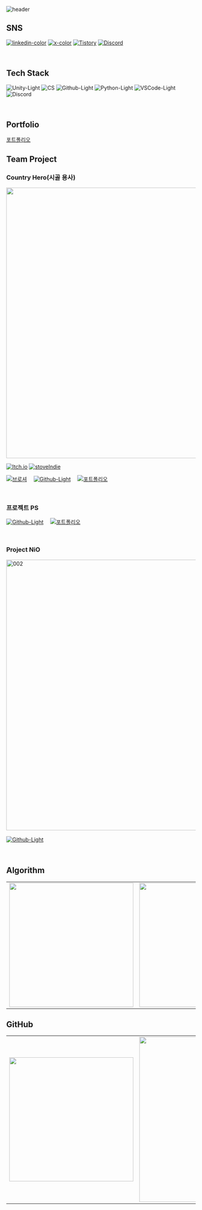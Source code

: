 ![header](https://capsule-render.vercel.app/api?height=300&type=Waving&color=0:000000,100:8C8C8C&text=Welcome&fontColor=FFFFFF&fontAlign=78&fontAlignY=40&desc=Seongmin%20Jo's%20Github%20Profile&descSize=15&descAlign=84&descAlignY=52)

## SNS
[![linkedin-color](https://github.com/Lawrence1031/Lawrence1031/assets/144416099/6310f7bd-9439-4e5c-9ce5-01bf86060c73 "LinkedIn")](https://www.linkedin.com/in/%EC%84%B1%EB%AF%BC-%EC%A1%B0-381986301/)
[![x-color](https://github.com/Lawrence1031/Lawrence1031/assets/144416099/d881c2a9-d3cc-47d4-aa43-373bde000858 "X(Twitter)")](https://twitter.com/Lawrence1031h)
[![Tistory](https://github.com/Lawrence1031/Lawrence1031/assets/144416099/54f12567-8c91-47a9-b3fb-328833cb66a7 "Tistory")](https://lawrence1031.tistory.com)
[![Discord](https://github.com/Lawrence1031/Lawrence1031/assets/144416099/497bd460-8948-4d20-8fcc-89ddd636dd47 "Discord")](https://discord.gg/97TjA44jNM)

<br/>

## Tech Stack

![Unity-Light](https://github.com/Lawrence1031/Lawrence1031/assets/144416099/88870f2c-bf50-419a-a9eb-18351b35ae0d "Unity")
![CS](https://github.com/Lawrence1031/Lawrence1031/assets/144416099/700677ff-7aa5-4602-b0ab-619cc75f784e "C#")
![Github-Light](https://github.com/Lawrence1031/Lawrence1031/assets/144416099/abe300d0-cf19-48c3-ae43-2b297c58e5fe "Github")
![Python-Light](https://github.com/Lawrence1031/Lawrence1031/assets/144416099/a5bd8e49-2d92-4f17-8596-bbb30cd308de "Python")
![VSCode-Light](https://github.com/Lawrence1031/Lawrence1031/assets/144416099/2cbadd35-6b0b-4583-adeb-8190a3e565f3 "VSCode")
![Discord](https://github.com/Lawrence1031/Lawrence1031/assets/144416099/497bd460-8948-4d20-8fcc-89ddd636dd47 "Discord")

<br/>

## Portfolio

[포트폴리오](링크)

## Team Project

### Country Hero(시골 용사)

<img src="https://github.com/Lawrence1031/Lawrence1031/assets/144416099/36207a39-0ab0-4f75-bfb0-35b646acb68e" width="720" />

[![Itch.io](https://github.com/Lawrence1031/Lawrence1031/assets/144416099/27c456fa-5f33-4239-8db4-d64c3072c837)](https://yongtaej.itch.io/countryhero "Itch.io")
[![stoveIndie](https://github.com/Lawrence1031/Lawrence1031/assets/144416099/821523e5-0a8e-41bd-a1b5-a4e3819dbb28)](https://store.onstove.com/ko/games/3080 "StoveIndie")

[![브로셔](https://github.com/Lawrence1031/Lawrence1031/assets/144416099/07136cf8-45e6-4529-8d97-fbe151e5a8d7)](https://far-diagnostic-40e.notion.site/COUNTRY-HERO-eceec0f4ae5041a28fc7a79ad1f8d83f "브로셔")　
[![Github-Light](https://github.com/Lawrence1031/Lawrence1031/assets/144416099/abe300d0-cf19-48c3-ae43-2b297c58e5fe "Github")](https://github.com/Lawrence1031/Metroidvania_Final "GitHub")　
[![포트폴리오](https://github.com/Lawrence1031/Lawrence1031/assets/144416099/07136cf8-45e6-4529-8d97-fbe151e5a8d7 "포트폴리오")]()


<br/>


### 프로젝트 PS

[![Github-Light](https://github.com/Lawrence1031/Lawrence1031/assets/144416099/abe300d0-cf19-48c3-ae43-2b297c58e5fe "Github")](https://github.com/Lawrence1031/ProjectPS "GitHub")　
[![포트폴리오](https://github.com/Lawrence1031/Lawrence1031/assets/144416099/07136cf8-45e6-4529-8d97-fbe151e5a8d7 "포트폴리오")]()

<br/>


### Project NiO
<img width="720" alt="002" src="https://github.com/Lawrence1031/Lawrence1031/assets/144416099/bcae2859-6f15-4ddf-957c-075dfdd0416a">

[![Github-Light](https://github.com/Lawrence1031/Lawrence1031/assets/144416099/abe300d0-cf19-48c3-ae43-2b297c58e5fe "Github")](https://github.com/Lawrence1031/ProjectNiO "GitHub")　

<br/>

## Algorithm

<table>
  <tr>
    <td><a href="https://career.programmers.co.kr/pr/lawrence1031h_2119"><img src="https://github.com/Lawrence1031/Lawrence1031/assets/144416099/df2a87b9-45b1-4ade-9a27-d8e5527aaec9" width="330" /></a></td>
    <td><a href="https://solved.ac/lawrence1031h"><img src="http://mazassumnida.wtf/api/generate_badge?boj=lawrence1031h" width="330" /></a></td>
  </tr>
</table>

## GitHub

<table>
  <tr>
    <td>
      <img src="https://github-readme-stats.vercel.app/api/top-langs/?username=Lawrence1031&langs_count=10&layout=compact&theme=shadow_blue&hide_border=true" width="330" />
    </td>
    <td>
      <img src="https://github-readme-stats.vercel.app/api?username=Lawrence1031&show_icons=true&theme=shadow_blue&hide_border=true" width="440" />
    </td>
  </tr>
</table>
